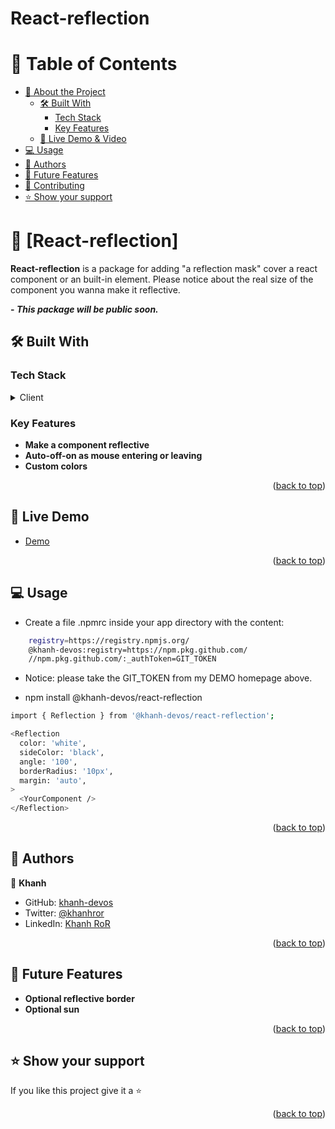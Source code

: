 # React-reflection

<a name="readme-top"></a>

# 📗 Table of Contents

- [📖 About the Project](#about-project)
  - [🛠 Built With](#built-with)
    - [Tech Stack](#tech-stack)
    - [Key Features](#key-features)
  - [🚀 Live Demo & Video](#live-demo)
- [💻 Usage ](#usage)
- [👥 Authors ](#-authors-)
- [🔭 Future Features ](#-future-features-)
- [🤝 Contributing ](#-contributing-)
- [⭐️ Show your support ](#️-show-your-support-)
<!-- - [🙏 Acknowledgments ](#-acknowledgments-) -->
<!-- - [📝 License ](#-license-) -->

# 📖 [React-reflection] <a name="about-project"></a>

**React-reflection** is a package for adding "a reflection mask" cover a react component or an built-in element. Please notice about the real size of the component you wanna make it reflective.

**- <i>This package will be public soon.</i>**

## 🛠 Built With <a name="built-with"></a>

### Tech Stack <a name="tech-stack"></a>

<details>
  <summary>Client</summary>
  <ul>
    <li><a href="#">React</a></li>
    <li><a href="#">TypeScript</a></li>
  </ul>
</details>

<!-- Features -->

### Key Features <a name="key-features"></a>

- **Make a component reflective**
- **Auto-off-on as mouse entering or leaving**
- **Custom colors**

<p align="right">(<a href="#readme-top">back to top</a>)</p>

<!-- LIVE DEMO -->

## 🚀 Live Demo <a name="live-demo"></a>

- [Demo](https://nextjs-oscar-khanh-git-dev-khanh-devos.vercel.app/portfolio)

<p align="right">(<a href="#readme-top">back to top</a>)</p>

<!-- GETTING STARTED -->

## 💻 Usage <a name="usage"></a>
- Create a file .npmrc inside your app directory with the content:
```sh
    registry=https://registry.npmjs.org/
    @khanh-devos:registry=https://npm.pkg.github.com/
    //npm.pkg.github.com/:_authToken=GIT_TOKEN
```
- Notice: please take the GIT_TOKEN from my DEMO homepage above.

- npm install @khanh-devos/react-reflection
```sh
import { Reflection } from '@khanh-devos/react-reflection';

<Reflection
  color: 'white',
  sideColor: 'black',
  angle: '100',
  borderRadius: '10px',
  margin: 'auto',
>
  <YourComponent />
</Reflection>

```

<p align="right">(<a href="#readme-top">back to top</a>)</p>

<!-- AUTHORS -->

## 👥 Authors <a name="authors"></a>

👤 **Khanh**

- GitHub: [khanh-devos](https://github.com/khanh-devos)
- Twitter: [@khanhror](https://twitter.com/home?lang=en)
- LinkedIn: [Khanh RoR](https://www.linkedin.com/in/khanh-dom/)

<p align="right">(<a href="#readme-top">back to top</a>)</p>

<!-- FUTURE FEATURES -->

## 🔭 Future Features <a name="future-features"></a>

- **Optional reflective border**
- **Optional sun**

<p align="right">(<a href="#readme-top">back to top</a>)</p>

<!-- CONTRIBUTING -->

<!-- ## 🤝 Contributing <a name="contributing"></a>

Contributions, issues, and feature requests are welcome!

Feel free to check the [issues page](https://github.com/khanh-devos/react-reflection/issues).

<p align="right">(<a href="#readme-top">back to top</a>)</p> -->

<!-- SUPPORT -->

## ⭐️ Show your support <a name="support"></a>

If you like this project give it a ⭐️

<p align="right">(<a href="#readme-top">back to top</a>)</p>

<!-- ACKNOWLEDGEMENTS -->
<!-- 
## 🙏 Acknowledgments <a name="acknowledgements"></a>

I would like to thank all contributors.

<p align="right">(<a href="#readme-top">back to top</a>)</p> -->

<!-- LICENSE -->

<!-- ## 📝 License <a name="license"></a>

This project is [MIT](./MIT.md) licensed.

<p align="right">(<a href="#readme-top">back to top</a>)</p>

<a name="readme-top"></a> -->